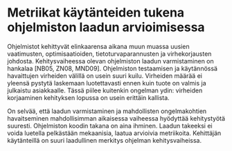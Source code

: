 # Metriikat käytänteiden tukena ohjelmiston laadun arvioimisessa

Ohjelmistot kehittyvät elinkaarensa aikana muun muassa uusien vaatimusten, optimisaatioiden, tietoturvaparannusten ja 
virhekorjausten johdosta. Kehitysvaiheessa olevan ohjelmiston laadun varmistaminen on hankalaa [NB05, ZN08, MND09]. 
Ohjelmiston testaamisen ja käytännössä havaittujen virheiden välillä on usein suuri kuilu. Virheiden määrää ei yleensä 
pystytä laskemaan luotettavasti ennen kuin tuote on valmis ja julkaistu asiakkaalle. Tässä piilee kuitenkin ongelman 
ydin: virheiden korjaaminen kehityksen lopussa on usein erittäin kallista.

On selvää, että laadun varmistaminen ja mahdollisten ongelmakohtien havaitseminen mahdollisimman aikaisessa 
vaiheessa hyödyttää kehitystyötä suuresti. Ohjelmiston koodin takana on aina ihminen. Laadun takeeksi ei voida luetella 
pelkästään mekaanisia, laatua arvioivia metriikoita. Kehittäjän käytänteillä on suuri laadullinen merkitys ohjelman 
kehitysvaiheissa.